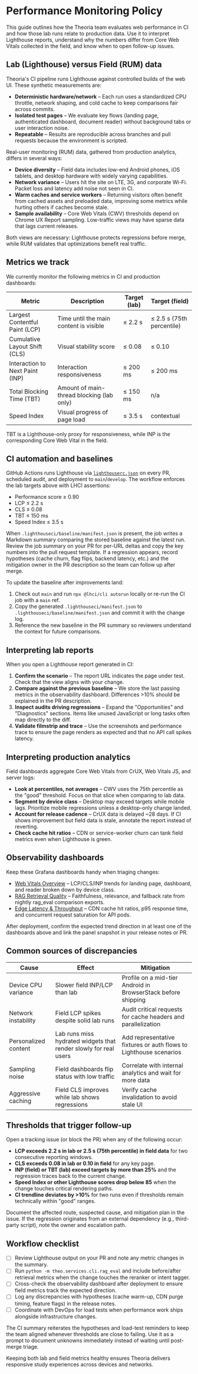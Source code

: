 # Performance Monitoring Policy

This guide outlines how the Theoria team evaluates web performance in CI and how those lab runs relate to production data. Use it to interpret Lighthouse reports, understand why the numbers differ from Core Web Vitals collected in the field, and know when to open follow-up issues.

## Lab (Lighthouse) versus Field (RUM) data

Theoria's CI pipeline runs Lighthouse against controlled builds of the web UI. These synthetic measurements are:

- **Deterministic hardware/network** – Each run uses a standardized CPU throttle, network shaping, and cold cache to keep comparisons fair across commits.
- **Isolated test pages** – We evaluate key flows (landing page, authenticated dashboard, document reader) without background tabs or user interaction noise.
- **Repeatable** – Results are reproducible across branches and pull requests because the environment is scripted.

Real-user monitoring (RUM) data, gathered from production analytics, differs in several ways:

- **Device diversity** – Field data includes low-end Android phones, iOS tablets, and desktop hardware with widely varying capabilities.
- **Network variance** – Users hit the site on LTE, 3G, and corporate Wi-Fi. Packet loss and latency add noise not seen in CI.
- **Warm caches and service workers** – Returning visitors often benefit from cached assets and preloaded data, improving some metrics while hurting others if caches become stale.
- **Sample availability** – Core Web Vitals (CWV) thresholds depend on Chrome UX Report sampling. Low-traffic views may have sparse data that lags current releases.

Both views are necessary: Lighthouse protects regressions before merge, while RUM validates that optimizations benefit real traffic.

## Metrics we track

We currently monitor the following metrics in CI and production dashboards:

| Metric | Description | Target (lab) | Target (field) |
| --- | --- | --- | --- |
| Largest Contentful Paint (LCP) | Time until the main content is visible | ≤ 2.2 s | ≤ 2.5 s (75th percentile) |
| Cumulative Layout Shift (CLS) | Visual stability score | ≤ 0.08 | ≤ 0.10 |
| Interaction to Next Paint (INP) | Interaction responsiveness | ≤ 200 ms | ≤ 200 ms |
| Total Blocking Time (TBT) | Amount of main-thread blocking (lab only) | ≤ 150 ms | n/a |
| Speed Index | Visual progress of page load | ≤ 3.5 s | contextual |

TBT is a Lighthouse-only proxy for responsiveness, while INP is the corresponding Core Web Vital in the field.

## CI automation and baselines

GitHub Actions runs Lighthouse via [`lighthouserc.json`](../lighthouserc.json) on every PR, scheduled audit, and deployment to
`main`/`develop`. The workflow enforces the lab targets above with LHCI assertions:

- Performance score ≥ 0.90
- LCP ≤ 2.2 s
- CLS ≤ 0.08
- TBT ≤ 150 ms
- Speed Index ≤ 3.5 s

When `.lighthouseci/baseline/manifest.json` is present, the job writes a Markdown summary comparing the stored baseline against
the latest run. Review the job summary on your PR for per-URL deltas and copy the key numbers into the pull request template.
If a regression appears, record hypotheses (cache churn, flag flips, backend latency, etc.) and the mitigation owner in the PR
description so the team can follow up after merge.

To update the baseline after improvements land:

1. Check out `main` and run `npx @lhci/cli autorun` locally or re-run the CI job with a `main` ref.
2. Copy the generated `.lighthouseci/manifest.json` to `.lighthouseci/baseline/manifest.json` and commit it with the change log.
3. Reference the new baseline in the PR summary so reviewers understand the context for future comparisons.

## Interpreting lab reports

When you open a Lighthouse report generated in CI:

1. **Confirm the scenario** – The report URL indicates the page under test. Check that the view aligns with your change.
2. **Compare against the previous baseline** – We store the last passing metrics in the observability dashboard. Differences >10% should be explained in the PR description.
3. **Inspect audits driving regressions** – Expand the "Opportunities" and "Diagnostics" sections. Items like unused JavaScript or long tasks often map directly to the diff.
4. **Validate filmstrip and trace** – Use the screenshots and performance trace to ensure the page renders as expected and that no API call spikes latency.

## Interpreting production analytics

Field dashboards aggregate Core Web Vitals from CrUX, Web Vitals JS, and server logs:

- **Look at percentiles, not averages** – CWV uses the 75th percentile as the "good" threshold. Focus on that slice when comparing to lab data.
- **Segment by device class** – Desktop may exceed targets while mobile lags. Prioritize mobile regressions unless a desktop-only change landed.
- **Account for release cadence** – CrUX data is delayed ~28 days. If CI shows improvement but field data is stale, annotate the report instead of reverting.
- **Check cache hit ratios** – CDN or service-worker churn can tank field metrics even when Lighthouse is green.

## Observability dashboards

Keep these Grafana dashboards handy when triaging changes:

- [Web Vitals Overview](https://grafana.theo.internal/d/web-vitals/core-web-vitals-overview) – LCP/CLS/INP trends for landing page, dashboard, and reader broken down by device class.
- [RAG Retrieval Quality](https://grafana.theo.internal/d/rag-quality/rag-retrieval-efficacy) – Faithfulness, relevance, and fallback rate from nightly rag_eval comparison exports.
- [Edge Latency & Throughput](https://grafana.theo.internal/d/edge-latency/api-latency-distribution) – CDN cache hit ratios, p95 response time, and concurrent request saturation for API pods.

After deployment, confirm the expected trend direction in at least one of the dashboards above and link the panel snapshot in your release notes or PR.

## Common sources of discrepancies

| Cause | Effect | Mitigation |
| --- | --- | --- |
| Device CPU variance | Slower field INP/LCP than lab | Profile on a mid-tier Android in BrowserStack before shipping |
| Network instability | Field LCP spikes despite solid lab runs | Audit critical requests for cache headers and parallelization |
| Personalized content | Lab runs miss hydrated widgets that render slowly for real users | Add representative fixtures or auth flows to Lighthouse scenarios |
| Sampling noise | Field dashboards flip status with low traffic | Correlate with internal analytics and wait for more data |
| Aggressive caching | Field CLS improves while lab shows regressions | Verify cache invalidation to avoid stale UI |

## Thresholds that trigger follow-up

Open a tracking issue (or block the PR) when any of the following occur:

- **LCP exceeds 2.2 s in lab or 2.5 s (75th percentile) in field data** for two consecutive reporting windows.
- **CLS exceeds 0.08 in lab or 0.10 in field** for any key page.
- **INP (field) or TBT (lab) exceed targets by more than 25%** and the regression traces back to the current change.
- **Speed Index or other Lighthouse scores drop below 85** when the change touches critical rendering paths.
- **CI trendline deviates by >10%** for two runs even if thresholds remain technically within "good" ranges.

Document the affected route, suspected cause, and mitigation plan in the issue. If the regression originates from an external dependency (e.g., third-party script), note the owner and escalation path.

## Workflow checklist

- [ ] Review Lighthouse output on your PR and note any metric changes in the summary.
- [ ] Run `python -m theo.services.cli.rag_eval` and include before/after retrieval metrics when the change touches the reranker or intent tagger.
- [ ] Cross-check the observability dashboard after deployment to ensure field metrics track the expected direction.
- [ ] Log any discrepancies with hypotheses (cache warm-up, CDN purge timing, feature flags) in the release notes.
- [ ] Coordinate with DevOps for load tests when performance work ships alongside infrastructure changes.

The CI summary reiterates the hypotheses and load-test reminders to keep the team aligned whenever thresholds are close to
failing. Use it as a prompt to document unknowns immediately instead of waiting until post-merge triage.

Keeping both lab and field metrics healthy ensures Theoria delivers responsive study experiences across devices and networks.
